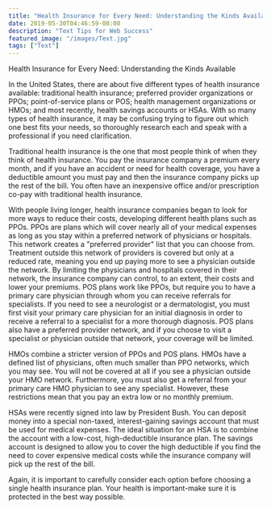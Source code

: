```yaml
---
title: "Health Insurance for Every Need: Understanding the Kinds Available"
date: 2019-05-30T04:46:59-08:00
description: "Text Tips for Web Success"
featured_image: "/images/Text.jpg"
tags: ["Text"]
---
```


Health Insurance for Every Need: Understanding the Kinds Available

In the United States, there are about five different types of health insurance available: traditional health insurance; preferred provider organizations or PPOs; point-of-service plans or POS; health management organizations or HMOs; and most recently, health savings accounts or HSAs. With so many types of health insurance, it may be confusing trying to figure out which one best fits your needs, so thoroughly research each and speak with a professional if you need clarification. 

Traditional health insurance is the one that most people think of when they think of health insurance. You pay the insurance company a premium every month, and if you have an accident or need for health coverage, you have a deductible amount you must pay and then the insurance company picks up the rest of the bill. You often have an inexpensive office and/or prescription co-pay with traditional health insurance.

With people living longer, health insurance companies began to look for more ways to reduce their costs, developing different health plans such as PPOs. PPOs are plans which will cover nearly all of your medical expenses as long as you stay within a preferred network of physicians or hospitals. This network creates a "preferred provider" list that you can choose from. Treatment outside this network of providers is covered but only at a reduced rate, meaning you end up paying more to see a physician outside the network. By limiting the physicians and hospitals covered in their network, the insurance company can control, to an extent, their costs and lower your premiums. POS plans work like PPOs, but require you to have a primary care physician through whom you can receive referrals for specialists. If you need to see a neurologist or a dermatologist, you must first visit your primary care physician for an initial diagnosis in order to receive a referral to a specialist for a more thorough diagnosis. POS plans also have a preferred provider network, and if you choose to visit a specialist or physician outside that network, your coverage will be limited.

HMOs combine a stricter version of PPOs and POS plans. HMOs have a defined list of physicians, often much smaller than PPO networks, which you may see. You will not be covered at all if you see a physician outside your HMO network. Furthermore, you must also get a referral from your primary care HMO physician to see any specialist. However, these restrictions mean that you pay an extra low or no monthly premium.

HSAs were recently signed into law by President Bush. You can deposit money into a special non-taxed, interest-gaining savings account that must be used for medical expenses. The ideal situation for an HSA is to combine the account with a low-cost, high-deductible insurance plan. The savings account is designed to allow you to cover the high deductible if you find the need to cover expensive medical costs while the insurance company will pick up the rest of the bill. 

Again, it is important to carefully consider each option before choosing a single health insurance plan. Your health is important-make sure it is protected in the best way possible. 

